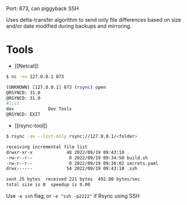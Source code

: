 Port: 873, can piggyback SSH

Uses delta-transfer algorithm to send only file differences based on size and/or date modified during backups and mirroring.

# Tools
- [[Netcat]]
```bash
$ nc -nv 127.0.0.1 873

(UNKNOWN) [127.0.0.1] 873 (rsync) open
@RSYNCD: 31.0
@RSYNCD: 31.0
#list
dev            	Dev Tools
@RSYNCD: EXIT
```
- [[rsync-tool]] 
```bash
$ rsync -av --list-only rsync://127.0.0.1/<folder>

receiving incremental file list
drwxr-xr-x             48 2022/09/19 09:43:10 .
-rw-r--r--              0 2022/09/19 09:34:50 build.sh
-rw-r--r--              0 2022/09/19 09:36:02 secrets.yaml
drwx------             54 2022/09/19 09:43:10 .ssh

sent 25 bytes  received 221 bytes  492.00 bytes/sec
total size is 0  speedup is 0.00
```
Use `-e ssh` flag, or `-e "ssh -p2222"` if Rsync using SSH